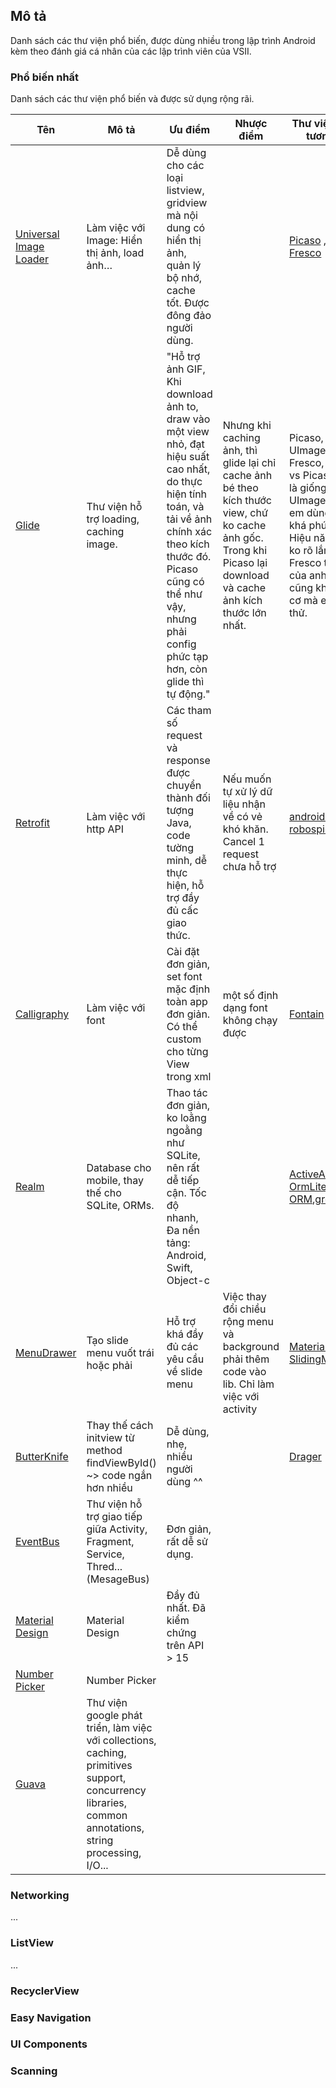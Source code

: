 ## Mô tả

Danh sách các thư viện phổ biến, được dùng nhiều trong lập trình Android kèm theo đánh giá cá nhân của các lập trình viên của VSII.

### Phổ biến nhất

Danh sách các thư viện phổ biến và được sử dụng rộng rãi.

| Tên            | Mô tả |Ưu điểm  |Nhược điểm | Thư viện khác tương tự                    |  
| ----            | ------------      | ------------  | ------------  | ------------       |
| [Universal Image Loader](https://github.com/nostra13/Android-Universal-Image-Loader) | Làm việc với Image: Hiển thị ảnh, load ảnh…|Dễ dùng cho các loại listview, gridview mà nội dung có hiển thị ảnh, quản lý bộ nhớ, cache tốt. Được đông đảo người dùng.|  | [Picaso](https://github.com/square/picasso) , [Glide](https://github.com/bumptech/glide), [Fresco](http://frescolib.org/)|
| [Glide](https://github.com/bumptech/glide) |Thư viện hỗ trợ loading, caching image.|"Hỗ trợ ảnh GIF, Khi download ảnh to, draw vào một view nhỏ, đạt hiệu suất cao nhất, do thực hiện tính toán, và tải về ảnh chính xác theo kích thước đó. Picaso cũng có thể như vậy, nhưng phải config phức tạp hơn, còn glide thì tự động."| Nhưng khi caching ảnh, thì glide lại chỉ cache ảnh bé theo kích thước view, chứ ko cache ảnh gốc. Trong khi Picaso lại download và cache ảnh kích thước lớn nhất.| Picaso, UImageLoader, Fresco, Glide vs Picaso khá là giống nhau. UImageLoader em dùng thấy khá phức tạp. Hiệu năng thì ko rõ lắm. Fresco thì là lib của anh FB, cũng khá ngon cơ mà e chưa thử.|
|[Retrofit](http://square.github.io/retrofit/) | Làm việc với http API| Các tham số request và response được chuyển thành đối tượng Java, code tường minh, dễ thực hiện, hỗ trợ đầy đủ cấc giao thức.| Nếu muốn tự xử lý dữ liệu nhận về có vẻ khó khăn. Cancel 1 request chưa  hỗ trợ|[android-volley](https://github.com/mcxiaoke/android-volley), [robospice](https://github.com/stephanenicolas/robospice)|
| [Calligraphy ](https://github.com/chrisjenx/Calligraphy/blob/master/README.md)       | Làm việc với font| Cài đặt đơn giản, set font mặc định toàn app đơn giản. Có thể custom cho từng View trong xml  |một số định dạng font không chạy được |[Fontain](https://github.com/scopely/fontain) |
|[Realm](https://realm.io/)         | Database cho mobile, thay thế cho SQLite, ORMs. | Thao tác đơn giản, ko loằng ngoằng như SQLite, nên rất dễ tiếp cận. Tốc độ nhanh, Đa nền tảng: Android, Swift, Object-c|  | [ActiveAndroid](https://github.com/pardom/ActiveAndroid/downloads), [OrmLite](http://ormlite.com/),[Sugar ORM](https://github.com/satyan/sugar),[greenDAO](http://greendao-orm.com/) |
| [MenuDrawer](https://github.com/SimonVT/android-menudrawer)| Tạo slide menu vuốt trái hoặc phải| Hỗ trợ khá đầy đủ các yêu cầu về slide menu|Việc thay đổi chiều rộng menu và background phải thêm code vào lib. Chỉ làm việc với activity|[MaterialDrawer](https://github.com/mikepenz/MaterialDrawer), [SlidingMenu](https://github.com/jfeinstein10/SlidingMenu) |
| [ButterKnife](https://github.com/JakeWharton/butterknife)| Thay thế cách initview từ method findViewById() ~> code ngắn hơn nhiều| Dễ dùng, nhẹ, nhiều người dùng ^^| | [Drager](https://github.com/square/dagger) |
|[EventBus](https://github.com/greenrobot/EventBus)| Thư viện hỗ trợ giao tiếp giữa Activity, Fragment, Service, Thred... (MesageBus)| Đơn giản, rất dễ sử dụng.|  | |
| [Material Design](https://github.com/rey5137/material)| Material Design|Đầy đủ nhất. Đã kiểm chứng trên API > 15| | |
| [Number Picker](https://github.com/SimonVT/android-numberpicker)|Number Picker | | | |
| [Guava](https://github.com/google/guava)|Thư viện google phát triển, làm việc với collections, caching, primitives support, concurrency libraries, common annotations, string processing, I/O...| | | |


### Networking
...

### ListView
...

### RecyclerView


### Easy Navigation 


### UI Components


### Scanning
